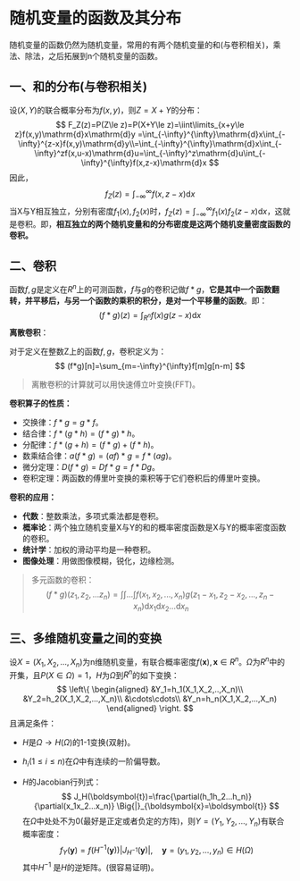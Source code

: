 # 随机变量的函数及其分布

随机变量的函数仍然为随机变量，常用的有两个随机变量的和(与卷积相关)，乘法、除法，之后拓展到n个随机变量的函数。

## 一、和的分布(与卷积相关)

设$(X,Y)$的联合概率分布为$f(x,y)$，则$Z=X+Y$的分布：
$$
F_Z(z)=P(Z\le z)=P(X+Y\le z)=\iint\limits_{x+y\le z}f(x,y)\mathrm{d}x\mathrm{d}y
=\int_{-\infty}^{\infty}\mathrm{d}x\int_{-\infty}^{z-x}f(x,y)\mathrm{d}y\\=\int_{-\infty}^{\infty}\mathrm{d}x\int_{-\infty}^zf(x,u-x)\mathrm{d}u=\int_{-\infty}^z\mathrm{d}u\int_{-\infty}^{\infty}f(x,z-x)\mathrm{d}x
$$
因此，
$$
f_Z(z)=\int_{-\infty}^{\infty}f(x,z-x)\mathrm{d}x
$$
当X与Y相互独立，分别有密度$f_1(x),f_2(x)$时，$f_Z(z)=\int_{-\infty}^{\infty}f_1(x)f_2(z-x)\mathrm{d}x$，这就是卷积。即，**相互独立的两个随机变量和的分布密度是这两个随机变量密度函数的卷积。**



## 二、卷积

函数$f,g$是定义在$R^n$上的可测函数，$f$与$g$的卷积记做$f*g$，**它是其中一个函数翻转，并平移后，与另一个函数的乘积的积分，是对一个平移量的函数**。即：
$$
(f*g)(z)=\int_{R^n}f(x)g(z-x)\mathrm{d}x
$$
**离散卷积**：

对于定义在整数Z上的函数$f,g$，卷积定义为：
$$
(f*g)[n]=\sum_{m=-\infty}^{\infty}f[m]g[n-m]
$$

> 离散卷积的计算就可以用快速傅立叶变换(FFT)。

**卷积算子的性质：**

+ 交换律：$f*g=g*f$。
+ 结合律：$f*(g*h)=(f*g)*h$。
+ 分配律：$f*(g+h)=(f*g)+(f*h)$。
+ 数乘结合律：$a(f*g)=(af)*g=f*(ag)$。
+ 微分定理：$D(f*g)=Df*g=f*Dg$。
+ 卷积定理：两函数的傅里叶变换的乘积等于它们卷积后的傅里叶变换。

**卷积的应用：**

+ **代数**：整数乘法，多项式乘法都是卷积。
+ **概率论**：两个独立随机变量X与Y的和的概率密度函数是X与Y的概率密度函数的卷积。
+ **统计学**：加权的滑动平均是一种卷积。
+ **图像处理**：用做图像模糊，锐化，边缘检测。

> 多元函数的卷积：
> $$
> (f*g)(z_1,z_2,...z_n)=\int\int...\int f(x_1,x_2,...,x_n)g(z_1-x_1,z_2-x_2,...,z_n-x_n)\mathrm{d}x_1\mathrm{d}x_2...\mathrm{d}x_n
> $$



## 三、多维随机变量之间的变换

设$X=(X_1,X_2,...,X_n)$为n维随机变量，有联合概率密度$f(\boldsymbol{x}),\boldsymbol{x}\in R^n$。$\Omega$为$R^n$中的开集，且$P(X\in \Omega)=1$，$H$为$\Omega$到$R^n$的如下变换：
$$
\left\{
\begin{aligned}
&Y_1=h_1(X_1,X_2,..,X_n)\\
&Y_2=h_2(X_1,X_2,...,X_n)\\
&\cdots\cdots\\
&Y_n=h_n(X_1,X_2,...,X_n)
\end{aligned}
\right.
$$
且满足条件：

+ $H$是$\Omega\rightarrow H(\Omega)$的1-1变换(双射)。

+ $h_i(1\le i \le n)$在$\Omega$中有连续的一阶偏导数。

+ $H$的Jacobian行列式：
  $$
  J_H(\boldsymbol{t})=\frac{\partial(h_1h_2...h_n)}{\partial(x_1x_2...x_n)} \Big{|}_{\boldsymbol{x}=\boldsymbol{t}}
  $$
  在$\Omega$中处处不为0(最好是正定或者负定的方阵)，则$Y=(Y_1,Y_2,...,Y_n)$有联合概率密度：
  $$
  f_{Y}(\boldsymbol{y})=f(H^{-1}(\boldsymbol{y}))|J_{H^{-1}}(\boldsymbol{y})|, \quad \boldsymbol{y}=(y_1,y_2,...,y_n)\in H(\Omega)
  $$
  其中$H^{-1}$ 是$H$的逆矩阵。(很容易证明)。